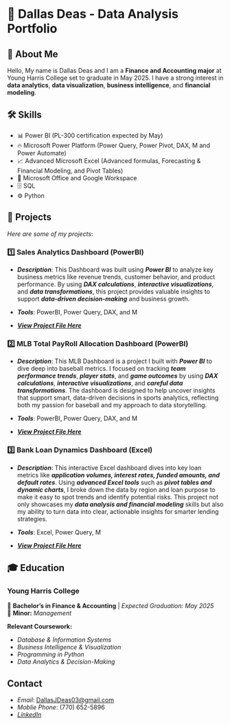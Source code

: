 # 💼 Dallas Deas - Data Analysis Portfolio

## 👋 About Me
Hello, My name is Dallas Deas and I am a **Finance and Accounting major** at Young Harris College set to graduate in May 2025.  I have a strong interest in **data analytics**, **data visualization**, **business intelligence**, and **financial modeling**.
## 🛠 Skills
- 📊 Power BI (PL-300 certification expected by May)
- 🔥 Microsoft Power Platform (Power Query, Power Pivot, DAX, M and Power Automate)
- 📈 Advanced Microsoft Excel (Advanced formulas, Forecasting & Financial Modeling, and Pivot Tables)
-  📂 Microsoft Office and Google Workspace
-  🗄  SQL
- ⚙️ Python

## 📌 Projects
*Here are some of my projects*:

### 1️⃣ **Sales Analytics Dashboard (PowerBI)**
- ***Description***: This Dashboard was built using ***Power BI*** to analyze key business metrics like revenue trends, customer behavior, and product performance. By using ***DAX calculations***, ***interactive visualizations***, and ***data transformations***, this project provides valuable insights to support ***data-driven decision-making*** and business growth.
  
- ***Tools***: PowerBI, Power Query, DAX, and M
  
- ***[View Project File Here](/PowerBI/README.md)***

### 2️⃣ **MLB Total PayRoll Allocation Dashboard (PowerBI)**
- ***Description***: This MLB Dashboard is a project I built with ***Power BI*** to dive deep into baseball metrics. I focused on tracking ***team performance trends***, ***player stats***, and ***game outcomes*** by using ***DAX calculations***, ***interactive visualizations***, and ***careful data transformations***. The dashboard is designed to help uncover insights that support smart, data-driven decisions in sports analytics, reflecting both my passion for baseball and my approach to data storytelling.
  
- ***Tools***: PowerBI, Power Query, DAX, and M
  
- ***[View Project File Here](/PowerBI/MLBDashboard/README.md)***

### 3️⃣ **Bank Loan Dynamics Dashboard (Excel)**
- ***Description***: This interactive Excel dashboard dives into key loan metrics like ***application volumes, interest rates, funded amounts, and default rates***. Using ***advanced Excel tools*** such as ***pivot tables and dynamic charts***, I broke down the data by region and loan purpose to make it easy to spot trends and identify potential risks. This project not only showcases my ***data analysis and financial modeling*** skills but also my ability to turn data into clear, actionable insights for smarter lending strategies.
  
- ***Tools***: Excel, Power Query, M
  
- ***[View Project File Here](/Excel/README.md)***


## 🎓 Education
### Young Harris College  
📍 **Bachelor’s in Finance & Accounting** | *Expected Graduation: May 2025*  
📌 **Minor:** *Management*  

**Relevant Coursework:**  
- *Database & Information Systems*
- *Business Intelligence & Visualization*
- *Programming in Python*
- *Data Analytics & Decision-Making*

## Contact
- *Email*: DallasJDeas03@gmail.com
- *Moblie Phone*: (770) 652-5896
- *[LinkedIn](https://www.linkedin.com/in/dallas-deas-0b5978302/)*
  
